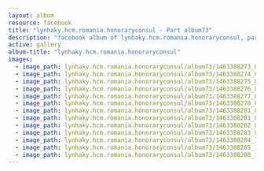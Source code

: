 ```yaml
---
layout: album
resource: facebook
title: "lynhaky.hcm.romania.honoraryconsul - Part album73"
description: "facebook album of lynhaky.hcm.romania.honoraryconsul, part album73."
active: gallery
album-title: "lynhaky.hcm.romania.honoraryconsul"
images:
  - image_path: lynhaky.hcm.romania.honoraryconsul/album73/1463388273_8u9a7414.jpg
  - image_path: lynhaky.hcm.romania.honoraryconsul/album73/1463388274_8u9a7424.jpg
  - image_path: lynhaky.hcm.romania.honoraryconsul/album73/1463388275_8u9a7430.jpg
  - image_path: lynhaky.hcm.romania.honoraryconsul/album73/1463388276_8u9a7432.jpg
  - image_path: lynhaky.hcm.romania.honoraryconsul/album73/1463388277_8u9a7444.jpg
  - image_path: lynhaky.hcm.romania.honoraryconsul/album73/1463388278_8u9a7448.jpg
  - image_path: lynhaky.hcm.romania.honoraryconsul/album73/1463388281_8u9a7459.jpg
  - image_path: lynhaky.hcm.romania.honoraryconsul/album73/1463388281_8u9a7466.jpg
  - image_path: lynhaky.hcm.romania.honoraryconsul/album73/1463388282_8u9a7469.jpg
  - image_path: lynhaky.hcm.romania.honoraryconsul/album73/1463388283_8u9a7474.jpg
  - image_path: lynhaky.hcm.romania.honoraryconsul/album73/1463388284_14940.jpg
  - image_path: lynhaky.hcm.romania.honoraryconsul/album73/1463388285_14965.jpg
  - image_path: lynhaky.hcm.romania.honoraryconsul/album73/1463388288_16221.jpg
---
```

